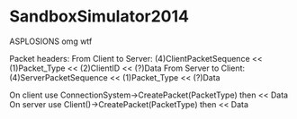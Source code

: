 SandboxSimulator2014
====================

ASPLOSIONS
omg wtf

Packet headers:
From Client to Server:
(4)ClientPacketSequence << (1)Packet_Type << (2)ClientID << (?)Data
From Server to Client:
(4)ServerPacketSequence << (1)Packet_Type << (?)Data

On client use ConnectionSystem->CreatePacket(PacketType) then << Data
On server use Client()->CreatePacket(PacketType) then << Data